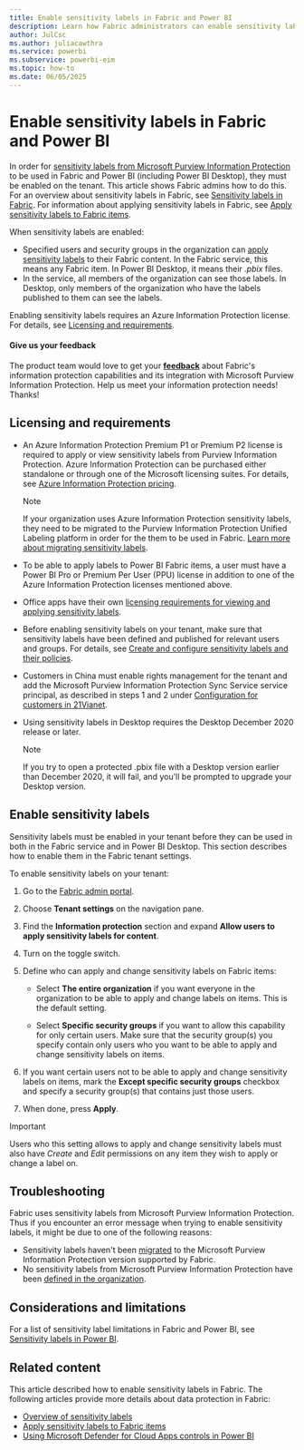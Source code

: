 ```yaml
---
title: Enable sensitivity labels in Fabric and Power BI
description: Learn how Fabric administrators can enable sensitivity labels in Fabric.
author: JulCsc
ms.author: juliacawthra
ms.service: powerbi
ms.subservice: powerbi-eim
ms.topic: how-to
ms.date: 06/05/2025
---
```

# Enable sensitivity labels in Fabric and Power BI

In order for [sensitivity labels from Microsoft Purview Information Protection](/microsoft-365/compliance/sensitivity-labels) to be used in Fabric and Power BI (including Power BI Desktop), they must be enabled on the tenant. This article shows Fabric admins how to do this. For an overview about sensitivity labels in Fabric, see [Sensitivity labels in Fabric](service-security-sensitivity-label-overview.md). For information about applying sensitivity labels in Fabric, see [Apply sensitivity labels to Fabric items](/fabric/get-started/apply-sensitivity-labels).

When sensitivity labels are enabled:

* Specified users and security groups in the organization can [apply sensitivity labels](/fabric/get-started/apply-sensitivity-labels) to their Fabric content. In the Fabric service, this means any Fabric item. In Power BI Desktop, it means their *.pbix* files.
* In the service, all members of the organization can see those labels. In Desktop, only members of the organization who have the labels published to them can see the labels.

Enabling sensitivity labels requires an Azure Information Protection license. For details, see [Licensing and requirements](#licensing-and-requirements).

#### Give us your feedback

The product team would love to get your **[feedback](https://forms.office.com/pages/responsepage.aspx?id=v4j5cvGGr0GRqy180BHbR-PPBJBIRPlBpEYIBVrF5lRUREtUREJJRzJZSzcyM1pZWU9LOUdSVkFKWC4u)** about Fabric's information protection capabilities and its integration with Microsoft Purview Information Protection. Help us meet your information protection needs! Thanks!

## Licensing and requirements

* An Azure Information Protection Premium P1 or Premium P2 license is required to apply or view sensitivity labels from Purview Information Protection. Azure Information Protection can be purchased either standalone or through one of the Microsoft licensing suites. For details, see [Azure Information Protection pricing](https://microsoft.com/security/business/information-protection/microsoft-purview-information-protection#Pricing).

  > [!NOTE]
  > If your organization uses Azure Information Protection sensitivity labels, they need to be migrated to the Purview Information Protection Unified Labeling platform in order for the them to be used in Fabric. [Learn more about migrating sensitivity labels](/azure/information-protection/configure-policy-migrate-labels).

* To be able to apply labels to Power BI Fabric items, a user must have a Power BI Pro or Premium Per User (PPU) license in addition to one of the Azure Information Protection licenses mentioned above.

* Office apps have their own [licensing requirements for viewing and applying sensitivity labels](/microsoft-365/compliance/get-started-with-sensitivity-labels#subscription-and-licensing-requirements-for-sensitivity-labels).

* Before enabling sensitivity labels on your tenant, make sure that sensitivity labels have been defined and published for relevant users and groups. For details, see [Create and configure sensitivity labels and their policies](/microsoft-365/compliance/create-sensitivity-labels).

* Customers in China must enable rights management for the tenant and add the Microsoft Purview Information Protection Sync Service service principal, as described in steps 1 and 2 under [Configuration for customers in 21Vianet](/azure/information-protection/parity-between-azure-information-protection#configuration-for-customers-in-21vianet).

* Using sensitivity labels in Desktop requires the Desktop December 2020 release or later.

  > [!NOTE]
  > If you try to open a protected .pbix file with a Desktop version earlier than December 2020, it will fail, and you'll be prompted to upgrade your Desktop version.

## Enable sensitivity labels

Sensitivity labels must be enabled in your tenant before they can be used in both in the Fabric service and in Power BI Desktop. This section describes how to enable them in the Fabric tenant settings.

To enable sensitivity labels on your tenant:

1. Go to the [Fabric admin portal](/fabric/admin/admin-center#how-to-get-to-the-admin-portal).

1. Choose **Tenant settings** on the navigation pane.

1. Find the **Information protection** section and expand **Allow users to apply sensitivity labels for content**.

1. Turn on the toggle switch.

1. Define who can apply and change sensitivity labels on Fabric items:

   * Select **The entire organization** if you want everyone in the organization to be able to apply and change labels on items. This is the default setting.

   * Select **Specific security groups** if you want to allow this capability for only certain users. Make sure that the security group(s) you specify contain only users who you want to be able to apply and change sensitivity labels on items.

1. If you want certain users not to be able to apply and change sensitivity labels on items, mark the **Except specific security groups** checkbox and specify a security group(s) that contains just those users.

1. When done, press **Apply**.

> [!IMPORTANT]
> Users who this setting allows to apply and change sensitivity labels must also have *Create* and *Edit* permissions on any item they wish to apply or change a label on.

## Troubleshooting

Fabric uses sensitivity labels from Microsoft Purview Information Protection. Thus if you encounter an error message when trying to enable sensitivity labels, it might be due to one of the following reasons:

* Sensitivity labels haven't been [migrated](#enable-sensitivity-labels) to the Microsoft Purview Information Protection version supported by Fabric.
* No sensitivity labels from Microsoft Purview Information Protection have been [defined in the organization](#enable-sensitivity-labels).

## Considerations and limitations

For a list of sensitivity label limitations in Fabric and Power BI, see [Sensitivity labels in Power BI](service-security-sensitivity-label-overview.md#considerations-and-limitations).

## Related content

This article described how to enable sensitivity labels in Fabric. The following articles provide more details about data protection in Fabric:

* [Overview of sensitivity labels](service-security-sensitivity-label-overview.md)
* [Apply sensitivity labels to Fabric items](/fabric/get-started/apply-sensitivity-labels)
* [Using Microsoft Defender for Cloud Apps controls in Power BI](/fabric/governance/service-security-using-defender-for-cloud-apps-controls)
